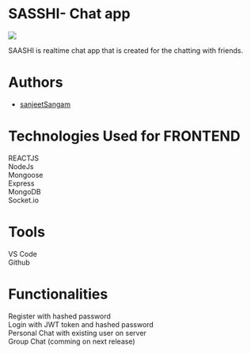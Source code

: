 # SASSHI- Chat app

<img src="https://pbs.twimg.com/media/FT7ivZOUcAAS8mN?format=jpg&name=large"></img>

SAASHI is realtime chat app that is created for the chatting with friends.

# Authors
- [sanjeetSangam](https://github.com/sanjeetSangam)


# Technologies Used for FRONTEND
REACTJS <br/>
NodeJs <br/>
Mongoose <br/>
Express <br/>
MongoDB <br/>
Socket.io <br/>

# Tools
VS Code <br/>
Github <br/>

# Functionalities
Register with hashed password <br/>
Login with JWT token and hashed password <br/>
Personal Chat with existing user on server <br/>
Group Chat (comming on next release) <br/>
